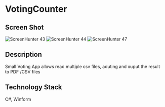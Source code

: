 # VotingCounter
## Screen Shot
![ScreenHunter 43](https://user-images.githubusercontent.com/72535251/95529754-56b88b00-0a23-11eb-9d7b-a46c084d5a46.png)
![ScreenHunter 44](https://user-images.githubusercontent.com/72535251/95529758-59b37b80-0a23-11eb-8050-8bf88e436557.png)
![ScreenHunter 47](https://user-images.githubusercontent.com/72535251/95529762-5b7d3f00-0a23-11eb-9a14-b79d6f3d59f5.png)

## Description
Small Voting App allows read multiple csv files, aduting and ouput the result to PDF /CSV files


## Technology Stack
C#, Winform
